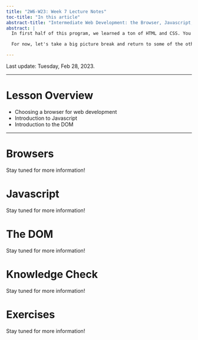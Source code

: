 ```yaml
---
title: "2W6-W23: Week 7 Lecture Notes"
toc-title: "In this article"
abstract-title: "Intermediate Web Development: the Browser, Javascript, and the DOM"
abstract: |
  In first half of this program, we learned a ton of HTML and CSS. You will continue to learn more about HTML and CSS in this course and in your life -- both are vast subjects.

  For now, let's take a big picture break and return to some of the other technologies used in web development. This week, we are going to master using the browser for web development. We are also going to learn the very basics of Javascript in order to learn how HTML/CSS projects can be given dynamic behavior.

---
```


Last update: Tuesday, Feb 28, 2023.

---

# Lesson Overview

- Choosing a browser for web development
- Introduction to Javascript
- Introduction to the DOM

---

# Browsers

Stay tuned for more information!

# Javascript

Stay tuned for more information!

# The DOM

Stay tuned for more information!

# Knowledge Check

Stay tuned for more information!

# Exercises

Stay tuned for more information!
